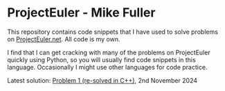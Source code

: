 # ProjectEuler - Mike Fuller

This repository contains code snippets that I have used to solve problems on [ProjectEuler.net](https://www.projecteuler.net). All code is my own.

I find that I can get cracking with many of the problems on ProjectEuler quickly using Python, so you will usually find code snippets in this language. Occasionally I might use other languages for code practice.

Latest solution: [Problem 1 (re-solved in C++)](https://github.com/michaeljosephfuller/ProjectEuler/blob/main/solved_problems/problem_1/cpp/problem_1.cpp), 2nd November 2024